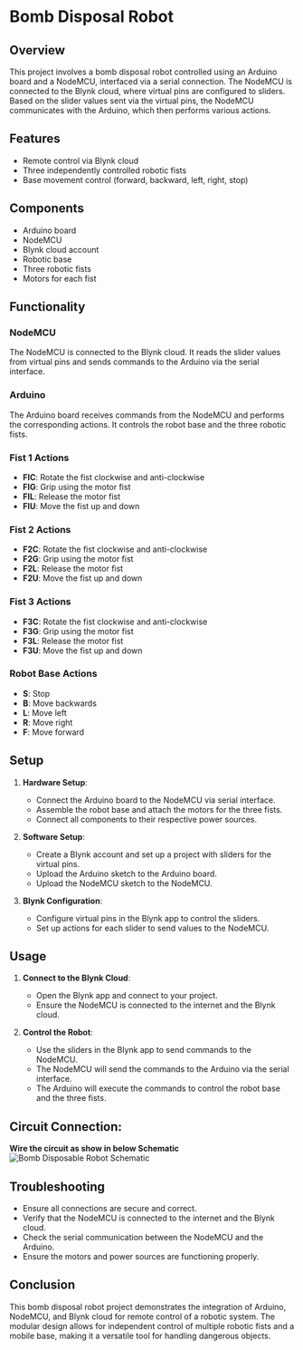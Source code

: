 # Bomb Disposal Robot

## Overview

This project involves a bomb disposal robot controlled using an Arduino board and a NodeMCU, interfaced via a serial connection. The NodeMCU is connected to the Blynk cloud, where virtual pins are configured to sliders. Based on the slider values sent via the virtual pins, the NodeMCU communicates with the Arduino, which then performs various actions.

## Features

- Remote control via Blynk cloud
- Three independently controlled robotic fists
- Base movement control (forward, backward, left, right, stop)

## Components

- Arduino board
- NodeMCU
- Blynk cloud account
- Robotic base
- Three robotic fists
- Motors for each fist

## Functionality

### NodeMCU

The NodeMCU is connected to the Blynk cloud. It reads the slider values from virtual pins and sends commands to the Arduino via the serial interface.

### Arduino

The Arduino board receives commands from the NodeMCU and performs the corresponding actions. It controls the robot base and the three robotic fists.

### Fist 1 Actions

- **FIC**: Rotate the fist clockwise and anti-clockwise
- **FIG**: Grip using the motor fist
- **FIL**: Release the motor fist
- **FIU**: Move the fist up and down

### Fist 2 Actions

- **F2C**: Rotate the fist clockwise and anti-clockwise
- **F2G**: Grip using the motor fist
- **F2L**: Release the motor fist
- **F2U**: Move the fist up and down

### Fist 3 Actions

- **F3C**: Rotate the fist clockwise and anti-clockwise
- **F3G**: Grip using the motor fist
- **F3L**: Release the motor fist
- **F3U**: Move the fist up and down

### Robot Base Actions

- **S**: Stop
- **B**: Move backwards
- **L**: Move left
- **R**: Move right
- **F**: Move forward

## Setup

1. **Hardware Setup**:
   - Connect the Arduino board to the NodeMCU via serial interface.
   - Assemble the robot base and attach the motors for the three fists.
   - Connect all components to their respective power sources.

2. **Software Setup**:
   - Create a Blynk account and set up a project with sliders for the virtual pins.
   - Upload the Arduino sketch to the Arduino board.
   - Upload the NodeMCU sketch to the NodeMCU.

3. **Blynk Configuration**:
   - Configure virtual pins in the Blynk app to control the sliders.
   - Set up actions for each slider to send values to the NodeMCU.

## Usage

1. **Connect to the Blynk Cloud**:
   - Open the Blynk app and connect to your project.
   - Ensure the NodeMCU is connected to the internet and the Blynk cloud.

2. **Control the Robot**:
   - Use the sliders in the Blynk app to send commands to the NodeMCU.
   - The NodeMCU will send the commands to the Arduino via the serial interface.
   - The Arduino will execute the commands to control the robot base and the three fists.
## Circuit Connection: 

**Wire the circuit as show in below Schematic**
![Bomb Disposable Robot Schematic ](https://drive.google.com/file/d/1P2XJptm7uKwOsZqbQ9-65AqQO_VFQ9-o/view?usp=drive_link)


## Troubleshooting

- Ensure all connections are secure and correct.
- Verify that the NodeMCU is connected to the internet and the Blynk cloud.
- Check the serial communication between the NodeMCU and the Arduino.
- Ensure the motors and power sources are functioning properly.

## Conclusion

This bomb disposal robot project demonstrates the integration of Arduino, NodeMCU, and Blynk cloud for remote control of a robotic system. The modular design allows for independent control of multiple robotic fists and a mobile base, making it a versatile tool for handling dangerous objects.

